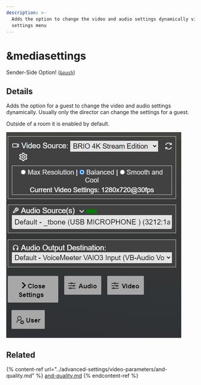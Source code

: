```yaml
---
description: >-
  Adds the option to change the video and audio settings dynamically via the
  settings menu
---
```


# \&mediasettings

Sender-Side Option! ([`&push`](../source-settings/push.md))

## Details

Adds the option for a guest to change the video and audio settings dynamically. Usually only the director can change the settings for a guest.

Outside of a room it is enabled by default.

![](<../.gitbook/assets/image (2).png>)

## Related

{% content-ref url="../advanced-settings/video-parameters/and-quality.md" %}
[and-quality.md](../advanced-settings/video-parameters/and-quality.md)
{% endcontent-ref %}
